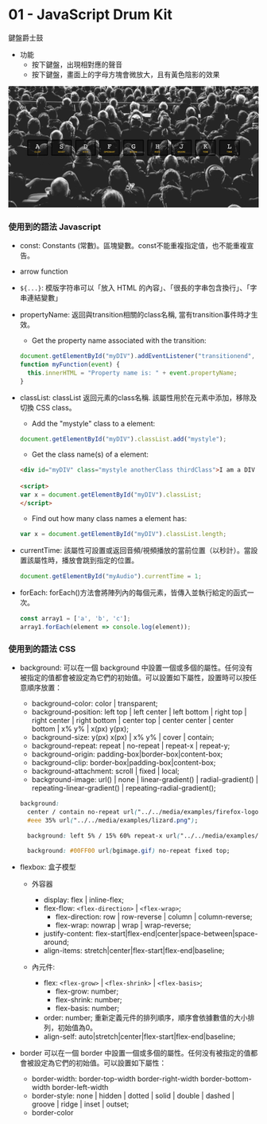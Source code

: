# 01 - JavaScript Drum Kit

鍵盤爵士鼓

- 功能
  - 按下鍵盤，出現相對應的聲音
  - 按下鍵盤，畫面上的字母方塊會微放大，且有黃色陰影的效果

![](https://github.com/hoovivaf2e/javascript30/blob/master/01%20-%20JavaScript%20Drum%20Kit/demo_1.png)

### 使用到的語法 Javascript

- const: Constants (常數)。區塊變數。const不能重複指定值，也不能重複宣告。

- arrow function

- `${...}`: 模版字符串可以「放入 HTML 的內容」、「很長的字串包含換行」、「字串連結變數」

- propertyName: 返回與transition相關的class名稱, 當有transition事件時才生效。

  * Get the property name associated with the transition:
  ```javascript
  document.getElementById("myDIV").addEventListener("transitionend", myFunction);
  function myFunction(event) {
    this.innerHTML = "Property name is: " + event.propertyName;
  }
  ```

- classList: classList 返回元素的class名稱. 該屬性用於在元素中添加，移除及切換 CSS class。

  * Add the "mystyle" class to a element:
  ```javascript
  document.getElementById("myDIV").classList.add("mystyle");
  ```

  * Get the class name(s) of a element:
  ```html
  <div id="myDIV" class="mystyle anotherClass thirdClass">I am a DIV element</div>

  <script>
  var x = document.getElementById("myDIV").classList;
  </script>
  ```

  * Find out how many class names a element has:
  ```javascript
  var x = document.getElementById("myDIV").classList.length;
  ```

- currentTime: 該屬性可設置或返回音頻/視頻播放的當前位置（以秒計）。當設置該屬性時，播放會跳到指定的位置。

  ```javascript
  document.getElementById("myAudio").currentTime = 1;
  ```

- forEach: forEach()方法會將陣列內的每個元素，皆傳入並執行給定的函式一次。

  ```javascript
  const array1 = ['a', 'b', 'c'];
  array1.forEach(element => console.log(element));
  ```

### 使用到的語法 CSS

- background:
  可以在一個 background 中設置一個或多個的屬性。任何没有被指定的值都會被設定為它們的初始值。可以設置如下屬性，設置時可以按任意順序放置：

  * background-color: color | transparent;
  * background-position: left top | left center | left bottom | right top | right center | right bottom | center top | center center | center bottom | x% y% | x(px) y(px);
  * background-size: y(px) x(px) | x% y% | cover | contain;
  * background-repeat: repeat | no-repeat | repeat-x | repeat-y;
  * background-origin: padding-box|border-box|content-box;
  * background-clip: border-box|padding-box|content-box;
  * background-attachment: scroll | fixed | local;
  * background-image: url() | none | linear-gradient() | radial-gradient() | repeating-linear-gradient() | repeating-radial-gradient();

  ```css
  background: 
    center / contain no-repeat url("../../media/examples/firefox-logo.svg"),
    #eee 35% url("../../media/examples/lizard.png"); 
  ```

  ```css
    background: left 5% / 15% 60% repeat-x url("../../media/examples/star.png");
  ```

  ```css
    background: #00FF00 url(bgimage.gif) no-repeat fixed top;
  ```

- flexbox: 
  盒子模型
  * 外容器
    - display: flex | inline-flex;
    - flex-flow: `<flex-direction>` | `<flex-wrap>`;
      - flex-direction: row | row-reverse | column | column-reverse;
      - flex-wrap: nowrap | wrap | wrap-reverse;
    - justify-content: flex-start|flex-end|center|space-between|space-around;
    - align-items: stretch|center|flex-start|flex-end|baseline;
  
  * 內元件: 
    - flex: `<flex-grow>` | `<flex-shrink>` | `<flex-basis>`;
      - flex-grow: number;
      - flex-shrink: number;
      - flex-basis: number;
    - order: number; 重新定義元件的排列順序，順序會依據數值的大小排列，初始值為0。
    - align-self: auto|stretch|center|flex-start|flex-end|baseline;

- border
  可以在一個 border 中設置一個或多個的屬性。任何没有被指定的值都會被設定為它們的初始值。可以設置如下屬性：

  * border-width: border-top-width border-right-width  border-bottom-width border-left-width
  * border-style: none | hidden | dotted | solid | double | dashed | groove | ridge | inset | outset;
  * border-color

